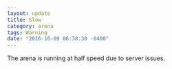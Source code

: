 ```yaml
---
layout: update
title: Slow
category: arena
tags: Warning
date: "2016-10-09 06:38:30 -0400"
---
```


The arena is running at half speed due to server issues.
